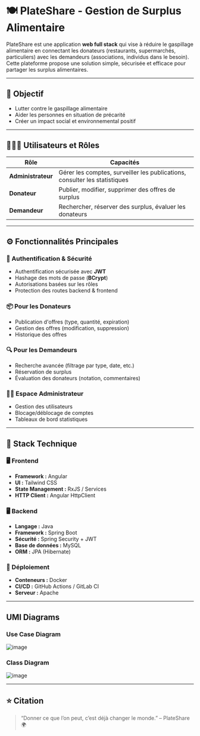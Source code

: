 

# 🍽️ PlateShare - Gestion de Surplus Alimentaire

PlateShare est une application **web full stack** qui vise à réduire le gaspillage alimentaire en connectant les donateurs (restaurants, supermarchés, particuliers) avec les demandeurs (associations, individus dans le besoin). Cette plateforme propose une solution simple, sécurisée et efficace pour partager les surplus alimentaires.

---

## 🎯 Objectif

- Lutter contre le gaspillage alimentaire
- Aider les personnes en situation de précarité
- Créer un impact social et environnemental positif

---

## 🧑‍🤝‍🧑 Utilisateurs et Rôles

| Rôle | Capacités |
|------|-----------|
| **Administrateur** | Gérer les comptes, surveiller les publications, consulter les statistiques |
| **Donateur** | Publier, modifier, supprimer des offres de surplus |
| **Demandeur** | Rechercher, réserver des surplus, évaluer les donateurs |

---

## ⚙️ Fonctionnalités Principales

### 🔐 Authentification & Sécurité
- Authentification sécurisée avec **JWT**
- Hashage des mots de passe (**BCrypt**)
- Autorisations basées sur les rôles
- Protection des routes backend & frontend

### 📦 Pour les Donateurs
- Publication d'offres (type, quantité, expiration)
- Gestion des offres (modification, suppression)
- Historique des offres

### 🔍 Pour les Demandeurs
- Recherche avancée (filtrage par type, date, etc.)
- Réservation de surplus
- Évaluation des donateurs (notation, commentaires)

### 🧑‍💼 Espace Administrateur
- Gestion des utilisateurs
- Blocage/déblocage de comptes
- Tableaux de bord statistiques

---

## 🧱 Stack Technique

### 🖥️ Frontend
- **Framework :** Angular
- **UI :** Tailwind CSS
- **State Management :** RxJS / Services
- **HTTP Client :** Angular HttpClient

### 🖥️ Backend
- **Langage :** Java
- **Framework :** Spring Boot
- **Sécurité :** Spring Security + JWT
- **Base de données :** MySQL
- **ORM :** JPA (Hibernate)

### 🚀 Déploiement
- **Conteneurs :** Docker
- **CI/CD :** GitHub Actions / GitLab CI
- **Serveur :**  Apache 


---

## UMl Diagrams
### Use Case Diagram
![image](https://github.com/user-attachments/assets/94bd3b26-963a-4183-9f90-e2f2cb139a60)

### Class Diagram
![image](https://github.com/user-attachments/assets/cd47a50d-24cd-472d-ab0b-ea441559779b)


---


## ⭐ Citation

> “Donner ce que l’on peut, c’est déjà changer le monde.” – PlateShare 🌍

```

